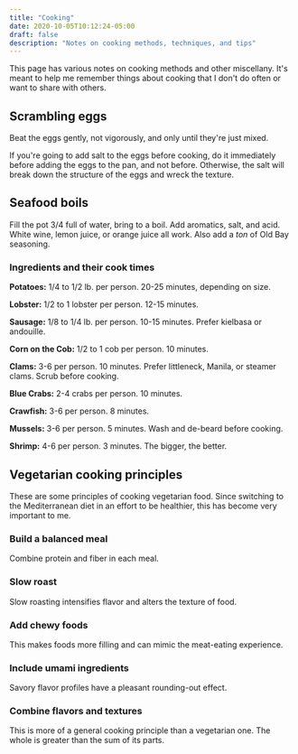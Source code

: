 ```yaml
---
title: "Cooking"
date: 2020-10-05T10:12:24-05:00
draft: false
description: "Notes on cooking methods, techniques, and tips"
---
```

This page has various notes on cooking methods and other miscellany. It's meant to help me remember
things about cooking that I don't do often or want to share with others.

## Scrambling eggs

Beat the eggs gently, not vigorously, and only until they're just mixed.

If you're going to add salt to the eggs before cooking, do it immediately before adding the eggs to the pan, and not before. Otherwise, the salt will break down the structure of the eggs and wreck the texture.

## Seafood boils

Fill the pot 3/4 full of water, bring to a boil. Add aromatics, salt, and acid. White wine,
lemon juice, or orange juice all work. Also add a _ton_ of Old Bay seasoning.

### Ingredients and their cook times

**Potatoes:** 1/4 to 1/2 lb. per person. 20-25 minutes, depending on size.

**Lobster:** 1/2 to 1 lobster per person. 12-15 minutes.

**Sausage:** 1/8 to 1/4 lb. per person. 10-15 minutes. Prefer kielbasa or andouille.

**Corn on the Cob:** 1/2 to 1 cob per person. 10 minutes.

**Clams:** 3-6 per person. 10 minutes. Prefer littleneck, Manila, or steamer clams. Scrub before cooking.

**Blue Crabs:** 2-4 crabs per person. 10 minutes.

**Crawfish:** 3-6 per person. 8 minutes.

**Mussels:** 3-6 per person. 5 minutes. Wash and de-beard before cooking.

**Shrimp:** 4-6 per person. 3 minutes. The bigger, the better.

## Vegetarian cooking principles

These are some principles of cooking vegetarian food. Since switching to the Mediterranean diet in an
effort to be healthier, this has become very important to me.

### Build a balanced meal

Combine protein and fiber in each meal.

### Slow roast

Slow roasting intensifies flavor and alters the texture of food.

### Add chewy foods

This makes foods more filling and can mimic the meat-eating experience.

### Include umami ingredients

Savory flavor profiles have a pleasant rounding-out effect.

### Combine flavors and textures

This is more of a general cooking principle than a vegetarian one. The whole is greater than the sum of its parts.
